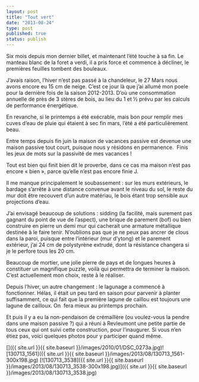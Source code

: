 ```yaml
---
layout: post
title: "Tout vert"
date: "2013-08-24"
type: post
published: true
status: publish
---
```


Six mois depuis mon dernier billet, et maintenant l’été touche à sa fin. Le manteau blanc de la foret a verdi, il a pris force et commence à décliner, le premières feuilles tombent des bouleaux.

J’avais raison, l’hiver n’est pas passé à la chandeleur, le 27 Mars nous avons encore eu 15 cm de neige. C’est ce jour là que j’ai allumé mon poele pour la dernière fois de la saison 2012-2013. D’où une consommation annuelle de près de 3 stères de bois, au lieu du 1 et ½ prévu par les calculs de performance énergétique.

En revanche, si le printemps a été exécrable, mais bon pour remplir mes cuves d’eau de pluie qui étaient à sec fin mars, l’été a été particulièrement beau.

Entre temps depuis fin juin la maison de vacances passive est devenue une maison passive tout court, puisque nous y résidons en permanence.  Finis les jeux de mots sur la passivité de mes vacances !

Tout est bien qui finit bien dit le proverbe, dans ce cas ma maison n’est pas encore « bien », parce qu’elle n’est pas encore finie J.

Il me manque principalement le soubassement : sur les murs extérieurs, le bardage s’arrête à une distance convenue avant le niveau du sol, le reste du mur doit être recouvert d’un autre matériau, le bois étant trop sensible aux projections d’eau.

J’ai envisagé beaucoup de solutions : sidding (la facilité, mais surement pas gagnant du point de vue de l’aspect), une brique de parement (bof) ou bien construire en pierre un demi mur qui cacherait une armature métallique destinée à le faire tenir. N’oublions pas que je ne peux pas ancrer de clous dans la paroi, puisque entre l’intérieur (mur d’ytong) et le parement extérieur, j’ai 24 cm de polystyrène extrudé, dont la résistance changera si je le perfore tous les 20 cm.

Beaucoup de mortier, une jolie pierre de pays et de longues heures à constituer un magnifique puzzle, voilà qui permettra de terminer la maison. C’est actuellement mon choix, reste à le réaliser.

Depuis l’hiver, un autre changement : le lagunage a commencé à fonctionner. Hélas, il était un peu tard en saison pour parvenir à planter suffisamment, ce qui fait que la première lagune de caillou est toujours une lagune de cailloux. On  fera mieux au printemps prochain.

Et puis il y a eu la non-pendaison de crémaillère (ou voulez-vous la pendre dans une maison passive ?) qui a réuni à Revleumont une petite partie de tous ceux qui ont suivi cette construction, pour l’inaugurer. Si vous n’en étiez pas, voici quelques photos pour y participer quand même.

[]({{ site.url }}{{ site.baseurl }}/images/2010/01/DSC_0273a.jpg)![130713_1561]({{ site.url }}{{ site.baseurl }}/images/2013/08/130713_1561-300x198.jpg) [![130713_3538]({{ site.url }}{{ site.baseurl }}/images/2013/08/130713_3538-300x198.jpg)]({{ site.url }}{{ site.baseurl }}/images/2013/08/130713_3538.jpg)
